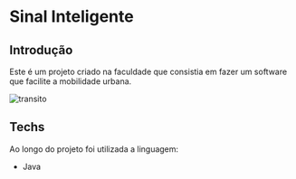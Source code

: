 <h1>Sinal Inteligente</h1>

<h2>Introdução</h2>
<p>Este é um projeto criado na faculdade que consistia em fazer um software que facilite a mobilidade urbana.</p>

![transito](https://github.com/user-attachments/assets/6a5794b4-a8ab-4d69-9368-2bf8a13332b1)

<h2>Techs</h2>
<p>Ao longo do projeto foi utilizada a linguagem:</p>
<ul>
  <li>Java</li>
</ul>


